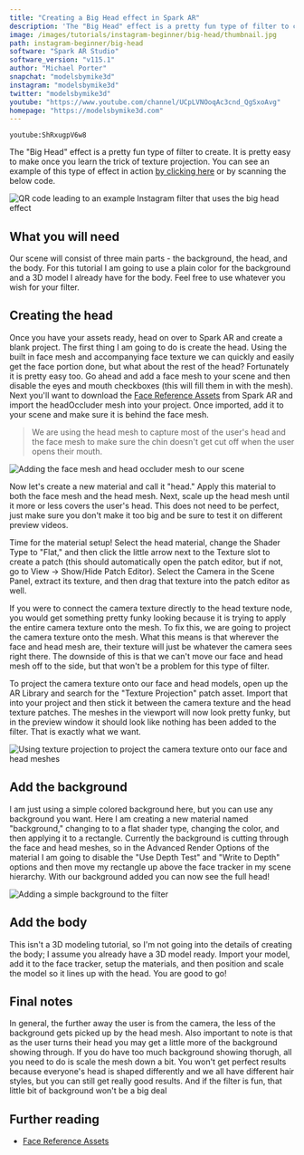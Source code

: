 ```yaml
---
title: "Creating a Big Head effect in Spark AR"
description: 'The "Big Head" effect is a pretty fun type of filter to create. It is pretty easy to make once you learn the trick of texture projection.'
image: /images/tutorials/instagram-beginner/big-head/thumbnail.jpg
path: instagram-beginner/big-head
software: "Spark AR Studio"
software_version: "v115.1"
author: "Michael Porter"
snapchat: "modelsbymike3d"
instagram: "modelsbymike3d"
twitter: "modelsbymike3d"
youtube: "https://www.youtube.com/channel/UCpLVNOoqAc3cnd_QgSxoAvg"
homepage: "https://modelsbymike3d.com"
---
```


`youtube:ShRxugpV6w8`

The "Big Head" effect is a pretty fun type of filter to create. It is pretty easy to make once you learn the trick of texture projection. You can see an example of this type of effect in action [by clicking here](https://www.instagram.com/ar/482217752880755/) or by scanning the below code.

![QR code leading to an example Instagram filter that uses the big head effect](/images/tutorials/instagram-beginner/big-head/qr-code.png)

## What you will need

Our scene will consist of three main parts - the background, the head, and the body. For this tutorial I am going to use a plain color for the background and a 3D model I already have for the body. Feel free to use whatever you wish for your filter.

## Creating the head

Once you have your assets ready, head on over to Spark AR and create a blank project. The first thing I am going to do is create the head. Using the built in face mesh and accompanying face texture we can quickly and easily get the face portion done, but what about the rest of the head? Fortunately it is pretty easy too. Go ahead and add a face mesh to your scene and then disable the eyes and mouth checkboxes (this will fill them in with the mesh). Next you'll want to download the [Face Reference Assets](https://sparkar.facebook.com/ar-studio/learn/articles/people-tracking/face-reference-assets) from Spark AR and import the headOccluder mesh into your project. Once imported, add it to your scene and make sure it is behind the face mesh.

> We are using the head mesh to capture most of the user's head and the face mesh to make sure the chin doesn't get cut off when the user opens their mouth.

![Adding the face mesh and head occluder mesh to our scene](/images/tutorials/instagram-beginner/big-head/face-head-setup.jpg)

Now let's create a new material and call it "head." Apply this material to both the face mesh and the head mesh. Next, scale up the head mesh until it more or less covers the user's head. This does not need to be perfect, just make sure you don't make it too big and be sure to test it on different preview videos.

Time for the material setup! Select the head material, change the Shader Type to "Flat," and then click the little arrow next to the Texture slot to create a patch (this should automatically open the patch editor, but if not, go to View -> Show/Hide Patch Editor). Select the Camera in the Scene Panel, extract its texture, and then drag that texture into the patch editor as well.

If you were to connect the camera texture directly to the head texture node, you would get something pretty funky looking because it is trying to apply the entire camera texture onto the mesh. To fix this, we are going to project the camera texture onto the mesh. What this means is that wherever the face and head mesh are, their texture will just be whatever the camera sees right there. The downside of this is that we can't move our face and head mesh off to the side, but that won't be a problem for this type of filter.

To project the camera texture onto our face and head models, open up the AR Library and search for the "Texture Projection" patch asset. Import that into your project and then stick it between the camera texture and the head texture patches. The meshes in the viewport will now look pretty funky, but in the preview window it should look like nothing has been added to the filter. That is exactly what we want.

![Using texture projection to project the camera texture onto our face and head meshes](/images/tutorials/instagram-beginner/big-head/texture-projection.jpg)

## Add the background

I am just using a simple colored background here, but you can use any background you want. Here I am creating a new material named "background," changing to to a flat shader type, changing the color, and then applying it to a rectangle. Currently the background is cutting through the face and head meshes, so in the Advanced Render Options of the material I am going to disable the "Use Depth Test" and "Write to Depth" options and then move my rectangle up above the face tracker in my scene hierarchy. With our background added you can now see the full head!

![Adding a simple background to the filter](/images/tutorials/instagram-beginner/big-head/adding-the-background.jpg)

## Add the body

This isn't a 3D modeling tutorial, so I'm not going into the details of creating the body; I assume you already have a 3D model ready. Import your model, add it to the face tracker, setup the materials, and then position and scale the model so it lines up with the head. You are good to go!

## Final notes

In general, the further away the user is from the camera, the less of the background gets picked up by the head mesh. Also important to note is that as the user turns their head you may get a little more of the background showing through. If you do have too much background showing thorugh, all you need to do is scale the mesh down a bit. You won't get perfect results because everyone's head is shaped differently and we all have different hair styles, but you can still get really good results. And if the filter is fun, that little bit of background won't be a big deal

## Further reading

- [Face Reference Assets](https://sparkar.facebook.com/ar-studio/learn/articles/people-tracking/face-reference-assets)

